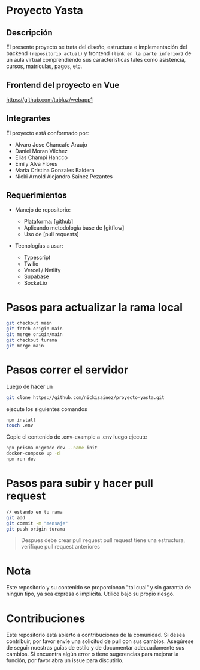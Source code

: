 # Proyecto Yasta

## Descripción

El presente proyecto se trata del diseño, estructura e implementación del backend `(repositorio actual)` y frontend `(link en la parte inferior)` de un aula virtual comprendiendo sus características tales como asistencia, cursos, matrículas, pagos, etc.

## Frontend del proyecto en Vue

https://github.com/tabluz/webapp1

## Integrantes

El proyecto está conformado por:

- Alvaro Jose Chancafe Araujo
- Daniel Moran Vilchez
- Elias Champi Hancco
- Emily Alva Flores
- Maria Cristina Gonzales Baldera
- Nicki Arnold Alejandro Sainez Pezantes

## Requerimientos

- Manejo de repositorio:

  - Plataforma: [github]
  - Aplicando metodología base de [gitflow]
  - Uso de [pull requests]

- Tecnologías a usar:
  - Typescript
  - Twilio
  - Vercel / Netlify
  - Supabase
  - Socket.io

# Pasos para actualizar la rama local

```sh
git checkout main
git fetch origin main
git merge origin/main
git checkout turama
git merge main
```

# Pasos correr el servidor

Luego de hacer un

```sh
git clone https://github.com/nickisainez/proyecto-yasta.git

```

ejecute los siguientes comandos

```sh
npm install
touch .env
```

Copie el contenido de .env-example a .env
luego ejecute

```sh
npx prisma migrade dev --name init
docker-compose up -d
npm run dev
```

# Pasos para subir y hacer pull request

```sh
// estando en tu rama
git add .
git commit -m "mensaje"
git push origin turama
```

> Despues debe crear pull request
> pull request tiene una estructura, verifique pull request anteriores

# Nota

Este repositorio y su contenido se proporcionan "tal cual" y sin garantía de ningún tipo, ya sea expresa o implícita. Utilice bajo su propio riesgo.

# Contribuciones

Este repositorio está abierto a contribuciones de la comunidad. Si desea contribuir, por favor envíe una solicitud de pull con sus cambios. Asegúrese de seguir nuestras guías de estilo y de documentar adecuadamente sus cambios. Si encuentra algún error o tiene sugerencias para mejorar la función, por favor abra un issue para discutirlo.
